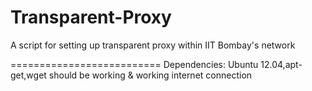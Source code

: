 Transparent-Proxy
=================

A script for setting up transparent proxy within IIT Bombay's network

==========================
Dependencies: Ubuntu 12.04,apt-get,wget should be working & working internet connection